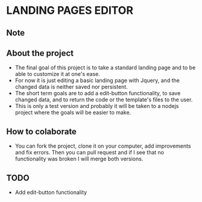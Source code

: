 # LANDING PAGES EDITOR

## Note

## About the project
- The final goal of this project is to take a standard landing page and to be able to customize it at one's ease. 
- For now it is just editing a basic landing page with Jquery, and the changed data is neither saved nor persistent.
- The short term goals are to add a edit-button functionality, to save changed data, and to return the code or the template's files to the user.
- This is only a test version and probably it will be taken to a nodejs project where the goals will be easier to make.

## How to colaborate
- You can fork the project, clone it on your computer, add improvements and fix errors. Then you can pull request and if I see that no functionality was broken I will merge both versions.

## TODO
- Add edit-button functionality